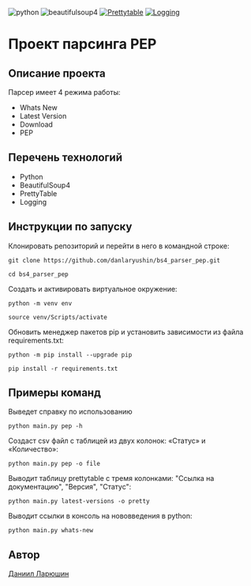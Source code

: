 ![python](https://img.shields.io/badge/python-222324?style=for-the-badge&logo=python&logoColor=yellow)
![beautifulsoup4](https://img.shields.io/badge/beautifulsoup4-222324?style=for-the-badge&logo=jekyll&logoColor=)
[![Prettytable](https://img.shields.io/badge/-Prettytable-222324?style=for-the-badge&logo=Prettytable&logoColor=ffffff&color=043A6B)](https://github.com/jazzband/prettytable)
[![Logging](https://img.shields.io/badge/-Logging-464646?style=flat&logo=Logging&logoColor=ffffff&color=043A6B)](https://docs.python.org/3/library/logging.html)

# Проект парсинга PEP

## Описание проекта

Парсер имеет 4 режима работы:
- Whats New
- Latest Version
- Download
- PEP

## Перечень технологий
- Python
- BeautifulSoup4
- PrettyTable
- Logging

## Инструкции по запуску
Клонировать репозиторий и перейти в него в командной строке:

```
git clone https://github.com/danlaryushin/bs4_parser_pep.git
```

```
cd bs4_parser_pep
```

Cоздать и активировать виртуальное окружение:

```
python -m venv env
```

```
source venv/Scripts/activate
```

Обновить менеджер пакетов pip и установить зависимости из файла requirements.txt:

```
python -m pip install --upgrade pip
```

```
pip install -r requirements.txt
```

## Примеры команд
Выведет справку по использованию
```
python main.py pep -h
```

Создаст csv файл с таблицей из двух колонок: «Статус» и «Количество»:
```
python main.py pep -o file
```

Выводит таблицу prettytable с тремя колонками: "Ссылка на документацию", "Версия", "Статус":
```
python main.py latest-versions -o pretty 
```

Выводит ссылки в консоль на нововведения в python:
```
python main.py whats-new
```

## Автор

[Даниил Ларюшин](https://github.com/danlaryushin)

